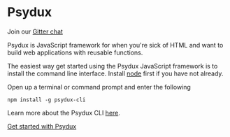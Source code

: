 # Psydux

Join our [Gitter chat](https://gitter.im/psydux-framework/Lobby?utm_source=share-link&utm_medium=link&utm_campaign=share-link)

Psydux is JavaScript framework for when you're sick of HTML and want to build web applications with reusable functions.

The easiest way get started using the Psydux JavaScript framework is to install the command line interface. Install [node](https://nodejs.org) 
first if you have not already.

Open up a terminal or command prompt and enter the following

```
npm install -g psydux-cli
```

Learn more about the Psydux CLI [here](https://github.com/timurtu/psydux-cli).

[Get started with Psydux](docs/getting-started.md)
